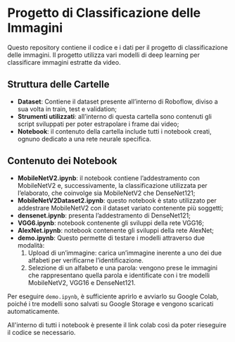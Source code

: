 # Progetto di Classificazione delle Immagini

Questo repository contiene il codice e i dati per il progetto di classificazione delle immagini. Il progetto utilizza vari modelli di deep learning per classificare immagini estratte da video. 

## Struttura delle Cartelle

- **Dataset**: Contiene il dataset presente all’interno di Roboflow, diviso a sua volta in
train, test e validation;
- **Strumenti utilizzati**: all’interno di questa cartella sono contenuti gli script sviluppati per poter estrapolare i frame dai video;
- **Notebook**: il contenuto della cartella include tutti i notebook creati, ognuno dedicato a una rete neurale specifica.

## Contenuto dei Notebook

- **MobileNetV2.ipynb**: il notebook contiene l’addestramento con MobileNetV2 e, successivamente, la classificazione utilizzata per l’elaborato, che coinvolge sia MobileNetV2 che DenseNet121;
- **MobileNetV2Dataset2.ipynb**: questo notebook è stato utilizzato per addestrare MobileNetV2 con il dataset variato contenente più soggetti;
- **densenet.ipynb**: presenta l’addestramento di DenseNet121;
- **VGG6.ipynb**: notebook contenente gli sviluppi della rete VGG16;
- **AlexNet.ipynb**: notebook contenente gli sviluppi della rete AlexNet;
- **demo.ipynb**: Questo permette di testare i modelli attraverso due modalità:
  1. Upload di un’immagine: carica un’immagine inerente a uno dei due alfabeti per verificarne l’identificazione.
  2. Selezione di un alfabeto e una parola: vengono prese le immagini che rappresentano quella parola e identificate con i tre modelli MobileNetV2, VGG16 e DenseNet121.

Per eseguire `demo.ipynb`, è sufficiente aprirlo e avviarlo su Google Colab, poiché i tre modelli sono salvati su Google Storage e vengono scaricati automaticamente.

All'interno di tutti i notebook è presente il link colab così da poter rieseguire il codice se necessario.